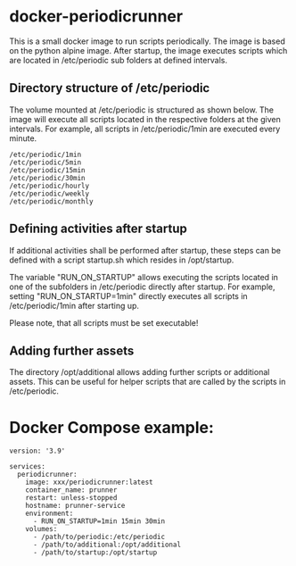 # docker-periodicrunner
This is a small docker image to run scripts periodically. The image is based on the python alpine image.
After startup, the image executes scripts which are located in /etc/periodic sub folders at defined intervals.


## Directory structure of /etc/periodic
The volume mounted at /etc/periodic is structured as shown below. The image will execute all scripts located in 
the respective folders at the given intervals. For example, all scripts in /etc/periodic/1min are executed every minute.


```
/etc/periodic/1min
/etc/periodic/5min
/etc/periodic/15min
/etc/periodic/30min
/etc/periodic/hourly
/etc/periodic/weekly
/etc/periodic/monthly
```

## Defining activities after startup
If additional activities shall be performed after startup, these steps can be defined with a script startup.sh which 
resides in /opt/startup.

The variable "RUN_ON_STARTUP" allows executing the scripts located in one of the subfolders in /etc/periodic directly
after startup.
For example, setting "RUN_ON_STARTUP=1min" directly executes all scripts in /etc/periodic/1min after starting up.

Please note, that all scripts must be set executable!

## Adding further assets
The directory /opt/additional allows adding further scripts or additional assets. This can be useful for helper scripts
that are called by the scripts in /etc/periodic.

# Docker Compose example:

```
version: '3.9'

services:
  periodicrunner:
    image: xxx/periodicrunner:latest
    container_name: prunner
    restart: unless-stopped
    hostname: prunner-service
    environment:
      - RUN_ON_STARTUP=1min 15min 30min
    volumes:
      - /path/to/periodic:/etc/periodic
      - /path/to/additional:/opt/additional
      - /path/to/startup:/opt/startup
```

